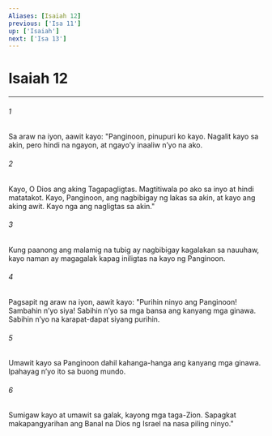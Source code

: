 ```yaml
---
Aliases: [Isaiah 12]
previous: ['Isa 11']
up: ['Isaiah']
next: ['Isa 13']
---
```

# Isaiah 12

***

###### 1
Sa araw na iyon, aawit kayo: "Panginoon, pinupuri ko kayo. Nagalit kayo sa akin, pero hindi na ngayon, at ngayoʼy inaaliw nʼyo na ako. 

###### 2
Kayo, O Dios ang aking Tagapagligtas. Magtitiwala po ako sa inyo at hindi matatakot. Kayo, Panginoon, ang nagbibigay ng lakas sa akin, at kayo ang aking awit. Kayo nga ang nagligtas sa akin." 

###### 3
Kung paanong ang malamig na tubig ay nagbibigay kagalakan sa nauuhaw, kayo naman ay magagalak kapag iniligtas na kayo ng Panginoon. 

###### 4
Pagsapit ng araw na iyon, aawit kayo: "Purihin ninyo ang Panginoon! Sambahin nʼyo siya! Sabihin nʼyo sa mga bansa ang kanyang mga ginawa. Sabihin nʼyo na karapat-dapat siyang purihin. 

###### 5
Umawit kayo sa Panginoon dahil kahanga-hanga ang kanyang mga ginawa. Ipahayag nʼyo ito sa buong mundo. 

###### 6
Sumigaw kayo at umawit sa galak, kayong mga taga-Zion. Sapagkat makapangyarihan ang Banal na Dios ng Israel na nasa piling ninyo."
